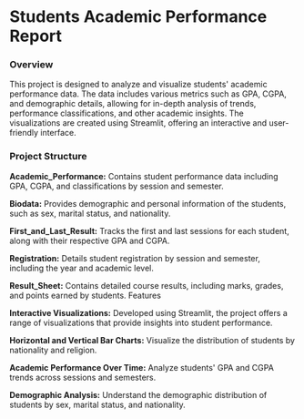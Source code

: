 # Students Academic Performance Report

### Overview

This project is designed to analyze and visualize students' academic performance data. The data includes various metrics such as GPA, CGPA, and demographic details, allowing for in-depth analysis of trends, performance classifications, and other academic insights. The visualizations are created using Streamlit, offering an interactive and user-friendly interface.

### Project Structure

**Academic_Performance:** Contains student performance data including GPA, CGPA, and classifications by session and semester.

**Biodata:** Provides demographic and personal information of the students, such as sex, marital status, and nationality.

**First_and_Last_Result:** Tracks the first and last sessions for each student, along with their respective GPA and CGPA.

**Registration:** Details student registration by session and semester, including the year and academic level.

**Result_Sheet:** Contains detailed course results, including marks, grades, and points earned by students.
Features

**Interactive Visualizations:** Developed using Streamlit, the project offers a range of visualizations that provide insights into student performance.

**Horizontal and Vertical Bar Charts:** Visualize the distribution of students by nationality and religion.

**Academic Performance Over Time:** Analyze students' GPA and CGPA trends across sessions and semesters.

**Demographic Analysis:** Understand the demographic distribution of students by sex, marital status, and nationality.
